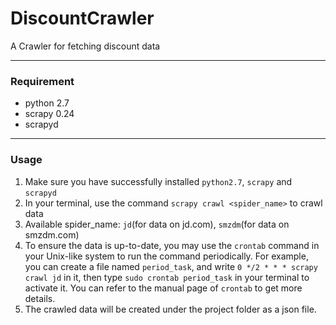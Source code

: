 # DiscountCrawler

A Crawler for fetching discount data

----

### Requirement

- python 2.7
- scrapy 0.24
- scrapyd

----

### Usage

1. Make sure you have successfully installed `python2.7`, `scrapy` and `scrapyd`
2. In your terminal, use the command `scrapy crawl <spider_name>` to crawl data
3. Available spider_name: `jd`(for data on jd.com), `smzdm`(for data on smzdm.com)
4. To ensure the data is up-to-date, you may use the `crontab` command in your Unix-like system to run the command periodically.
For example, you can create a file named `period_task`, and write `0 */2 * * * scrapy crawl jd` in it, then type `sudo crontab period_task` in your terminal to activate it. You can refer to the manual page of `crontab` to get more details.
5. The crawled data will be created under the project folder as a json file.
